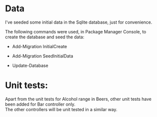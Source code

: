 # Data

I've seeded some initial data in the Sqlite database, just for convenience.

The following commands were used, in Package Manager Console, to create the database and seed the data:

* Add-Migration InitialCreate
* Add-Migration SeedInitialData

* Update-Database


# Unit tests:

Apart from the unit tests for Alcohol range in Beers, other unit tests have been added for Bar controller only.  
The other controllers will be unit tested in a similar way.


